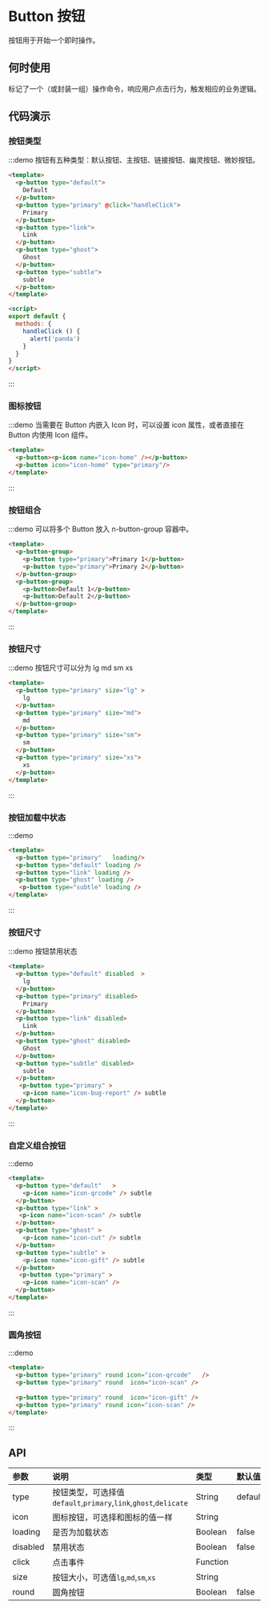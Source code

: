 # Button 按钮
按钮用于开始一个即时操作。

## 何时使用
标记了一个（或封装一组）操作命令，响应用户点击行为，触发相应的业务逻辑。

## 代码演示

### 按钮类型
:::demo 按钮有五种类型：默认按钮、主按钮、链接按钮、幽灵按钮、微妙按钮。
```html
<template>
  <p-button type="default">
    Default
  </p-button>
  <p-button type="primary" @click="handleClick">
    Primary
  </p-button>
  <p-button type="link">
    Link
  </p-button>
  <p-button type="ghost">
    Ghost
  </p-button>
  <p-button type="subtle">
    subtle
  </p-button>
</template>

<script>
export default {
  methods: {
    handleClick () {
      alert('panda')
    }
  }
}
</script>

```
:::

### 图标按钮

:::demo 当需要在 Button 内嵌入 Icon 时，可以设置 icon 属性，或者直接在 Button 内使用 Icon 组件。
```html
<template>
  <p-button><p-icon name="icon-home" /></p-button>
  <p-button icon="icon-home" type="primary"/>
</template>
```
:::


### 按钮组合

:::demo 可以将多个 Button 放入 n-button-group 容器中。
```html
<template>
  <p-button-group>
    <p-button type="primary">Primary 1</p-button>
    <p-button type="primary">Primary 2</p-button>
  </p-button-group>
  <p-button-group>
    <p-button>Default 1</p-button>
    <p-button>Default 2</p-button>
  </p-button-group>
</template>
```
:::

### 按钮尺寸

:::demo 按钮尺寸可以分为 lg md sm xs
```html
<template>
  <p-button type="primary" size="lg" >
    lg
  </p-button>
  <p-button type="primary" size="md">
    md
  </p-button>
  <p-button type="primary" size="sm">
    sm
  </p-button>
  <p-button type="primary" size="xs">
    xs
  </p-button>
</template>
```
:::

### 按钮加载中状态
:::demo 
```html
<template>
  <p-button type="primary"   loading/>
  <p-button type="default" loading />
  <p-button type="link" loading />
  <p-button type="ghost" loading />
   <p-button type="subtle" loading />
</template>
```
:::

### 按钮尺寸

:::demo 按钮禁用状态
```html
<template>
  <p-button type="default" disabled  >
    lg
  </p-button>
  <p-button type="primary" disabled>
    Primary
  </p-button>
  <p-button type="link" disabled>
    Link
  </p-button>
  <p-button type="ghost" disabled>
    Ghost
  </p-button>
  <p-button type="subtle" disabled>
    subtle
  </p-button>
   <p-button type="primary" >
    <p-icon name="icon-bug-report" /> subtle
  </p-button>
</template>
```
:::


### 自定义组合按钮

:::demo 
```html
<template>
  <p-button type="default"   >
    <p-icon name="icon-qrcode" /> subtle
  </p-button>
  <p-button type="link" >
   <p-icon name="icon-scan" /> subtle
  </p-button>
  <p-button type="ghost" >
    <p-icon name="icon-cut" /> subtle
  </p-button>
  <p-button type="subtle" >
    <p-icon name="icon-gift" /> subtle
  </p-button>
   <p-button type="primary" >
    <p-icon name="icon-scan" /> 
  </p-button>
</template>
```
:::

### 圆角按钮

:::demo 
```html
<template>
  <p-button type="primary" round icon="icon-qrcode"   />
  <p-button type="primary" round  icon="icon-scan" />
  
  <p-button type="primary" round  icon="icon-gift" />
  <p-button type="primary" round icon="icon-scan" />
</template>
```
:::

## API

| 参数 | 说明 | 类型 | 默认值 |
| :--- | :--- | :--- | :--- |
| type | 按钮类型，可选择值`default`,`primary`,`link`,`ghost`,`delicate` | String | default |
| icon | 图标按钮，可选择和图标的值一样 | String |  |
| loading    | 是否为加载状态 | Boolean     | false |
| disabled    | 禁用状态 | Boolean     | false |
| click    | 点击事件 | Function     |  |
| size    | 按钮大小，可选值`lg`,`md`,`sm`,`xs` | String     |  |
| round    | 圆角按钮 | Boolean     | false |